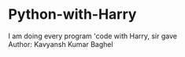 # Python-with-Harry
I am doing every program 'code with Harry, sir gave
<br>
Author: Kavyansh Kumar Baghel

